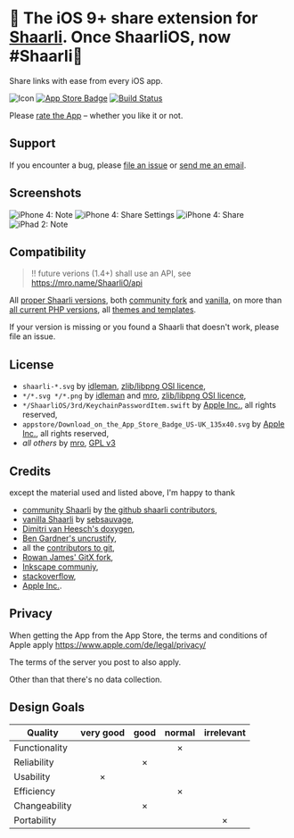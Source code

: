 
# 💫 The iOS 9+ share extension for [Shaarli](https://github.com/shaarli/Shaarli#readme). Once ShaarliOS, now #Shaarli💫

Share links with ease from every iOS app.

![Icon](shaarli-petal.svg)
[![App Store Badge](appstore/Download_on_the_App_Store_Badge_US-UK_135x40.svg)](https://itunes.apple.com/jp/app/ShaarliOS/id1027441388?mt=8)
[![Build Status](https://travis-ci.org/mro/ShaarliOS.svg?branch=master)](https://travis-ci.org/mro/ShaarliOS)

Please [rate the App](https://apps.apple.com/it/app/shaarlios/id1027441388?mt=8&action=write-review) – whether you like it or not.

## Support

If you encounter a bug, please
[file an issue](https://github.com/mro/ShaarliOS/issues/new?&body=Thank%20you%20for%20the%20report,%20please%20add%0a%0a-%20screenshot%20showing%20the%20bug,%0a-%20App%20version,%0a-%20Shaarli%20server%20version.)
or
[send me an email](mailto:shaarlios-bug@mro.name?subject=[ShaarliOS]%20Bugreport&body=Thank%20you%20for%20the%20report,%20please%20add%0a%0a-%20screenshot%20showing%20the%20bug,%0a-%20App%20version,%0a-%20Shaarli%20server%20version.).

## Screenshots

![iPhone 4: Note](appstore/screenshots/en-US/1_iphone35_note.png#x200)
![iPhone 4: Share Settings](appstore/screenshots/en-US/2_iphone35_share_sheet.png#x200)
![iPhone 4: Share](appstore/screenshots/en-US/3_iphone35_share.png#x200)
![iPhad 2: Note](appstore/screenshots/en-US/1_ipad_note.png#x200)

## Compatibility

> !! future verions (1.4+) shall use an API, see https://mro.name/ShaarliO/api

All
[proper Shaarli versions](https://travis-ci.org/mro/Shaarli-API-test), both
[community fork](https://github.com/shaarli/Shaarli/releases) and
[vanilla](https://github.com/sebsauvage/Shaarli/releases), on more than
[all current PHP versions](http://php.net/supported-versions.php), all
[themes and templates](https://github.com/shaarli/shaarli-themes).

If your version is missing or you found a Shaarli that doesn't work, please file an
issue.

## License

- `shaarli-*.svg` by [idleman](http://blog.idleman.fr/), [zlib/libpng OSI licence](http://www.opensource.org/licenses/zlib-license.php),
- `*/*.svg */*.png` by [idleman](http://blog.idleman.fr/) and [mro](http://mro.name/~me), [zlib/libpng OSI licence](http://www.opensource.org/licenses/zlib-license.php),
- `*/ShaarliOS/3rd/KeychainPasswordItem.swift` by [Apple Inc.](https://apple.com), all rights reserved,
- `appstore/Download_on_the_App_Store_Badge_US-UK_135x40.svg` by [Apple Inc.](http://apple.com), all rights reserved,
- *all others* by [mro](http://mro.name/~me), [GPL v3](http://www.gnu.org/licenses/gpl-3.0.html)

## Credits

except the material used and listed above, I'm happy to thank

- [community Shaarli](https://github.com/shaarli/Shaarli) by [the github shaarli contributors](https://github.com/shaarli/Shaarli/graphs/contributors),
- [vanilla Shaarli](http://sebsauvage.net/wiki/doku.php?id=php:shaarli) by [sebsauvage](http://sebsauvage.net/),
- [Dimitri van Heesch's doxygen](http://www.stack.nl/~dimitri/doxygen/),
- [Ben Gardner's uncrustify](http://uncrustify.sourceforge.net/),
- all the [contributors to git](https://github.com/git/git/graphs/contributors),
- [Rowan James' GitX fork](http://rowanj.github.io/gitx/),
- [Inkscape communiy](https://inkscape.org/en/community/),
- [stackoverflow](http://stackoverflow.com/),
- [Apple Inc.](http://apple.com/).

## Privacy

When getting the App from the App Store, the terms and conditions of Apple apply https://www.apple.com/de/legal/privacy/

The terms of the server you post to also apply.

Other than that there's no data collection.

## Design Goals

| Quality         | very good | good | normal | irrelevant |
|-----------------|:---------:|:----:|:------:|:----------:|
| Functionality   |           |      |    ×   |            |
| Reliability     |           |  ×   |        |            |
| Usability       |     ×     |      |        |            |
| Efficiency      |           |      |    ×   |            |
| Changeability   |           |  ×   |        |            |
| Portability     |           |      |        |      ×     |

